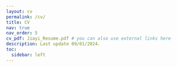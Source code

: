 ```yaml
---
layout: cv
permalink: /cv/
title: CV
nav: true
nav_order: 5
cv_pdf: Jiayi_Resume.pdf # you can also use external links here
description: Last update 09/01/2024.
toc:
  sidebar: left
---
```


